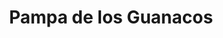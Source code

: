 ---
title: Pampa de los Guanacos
url: /pampa-de-los-guanacos/
latitude: -26.23
longitude: -61.841
---